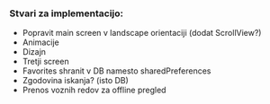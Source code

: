 ### Stvari za implementacijo:
* Popravit main screen v landscape orientaciji (dodat ScrollView?)
* Animacije
* Dizajn
* Tretji screen
* Favorites shranit v DB namesto sharedPreferences
* Zgodovina iskanja? (isto DB)
* Prenos voznih redov za offline pregled
